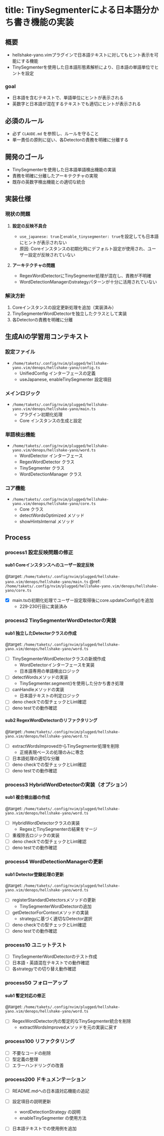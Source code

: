 # title: TinySegmenterによる日本語分かち書き機能の実装

## 概要
- hellshake-yano.vimプラグインで日本語テキストに対してもヒント表示を可能にする機能
- TinySegmenterを使用した日本語形態素解析により、日本語の単語単位でヒントを設定

### goal
- 日本語を含むテキストで、単語単位にヒントが表示される
- 英数字と日本語が混在するテキストでも適切にヒントが表示される

## 必須のルール
- 必ず `CLAUDE.md` を参照し、ルールを守ること
- 単一責任の原則に従い、各Detectorの責務を明確に分離する

## 開発のゴール
- TinySegmenterを使用した日本語単語検出機能の実装
- 責務を明確に分離したアーキテクチャの実現
- 既存の英数字検出機能との適切な統合

## 実装仕様

### 現状の問題
1. **設定の反映不具合**
   - `use_japanese: true`と`enable_tinysegmenter: true`を設定しても日本語にヒントが表示されない
   - 原因: Coreインスタンスの初期化時にデフォルト設定が使用され、ユーザー設定が反映されていない

2. **アーキテクチャの問題**
   - RegexWordDetectorにTinySegmenter処理が混在し、責務が不明確
   - WordDetectionManagerのstrategyパターンが十分に活用されていない

### 解決方針
1. Coreインスタンスの設定更新処理を追加（実装済み）
2. TinySegmenterWordDetectorを独立したクラスとして実装
3. 各Detectorの責務を明確に分離

## 生成AIの学習用コンテキスト

### 設定ファイル
- `/home/takets/.config/nvim/plugged/hellshake-yano.vim/denops/hellshake-yano/config.ts`
  - UnifiedConfig インターフェースの定義
  - useJapanese, enableTinySegmenter 設定項目

### メインロジック
- `/home/takets/.config/nvim/plugged/hellshake-yano.vim/denops/hellshake-yano/main.ts`
  - プラグイン初期化処理
  - Core インスタンスの生成と設定

### 単語検出機能
- `/home/takets/.config/nvim/plugged/hellshake-yano.vim/denops/hellshake-yano/word.ts`
  - WordDetector インターフェース
  - RegexWordDetector クラス
  - TinySegmenter クラス
  - WordDetectionManager クラス

### コア機能
- `/home/takets/.config/nvim/plugged/hellshake-yano.vim/denops/hellshake-yano/core.ts`
  - Core クラス
  - detectWordsOptimized メソッド
  - showHintsInternal メソッド

## Process

### process1 設定反映問題の修正
#### sub1 Coreインスタンスへのユーザー設定反映
@target: `/home/takets/.config/nvim/plugged/hellshake-yano.vim/denops/hellshake-yano/main.ts`
@ref: `/home/takets/.config/nvim/plugged/hellshake-yano.vim/denops/hellshake-yano/core.ts`
- [x] main.tsの初期化処理でユーザー設定取得後にcore.updateConfig()を追加
  - 229-230行目に実装済み

### process2 TinySegmenterWordDetectorの実装
#### sub1 独立したDetectorクラスの作成
@target: `/home/takets/.config/nvim/plugged/hellshake-yano.vim/denops/hellshake-yano/word.ts`
- [ ] TinySegmenterWordDetectorクラスの新規作成
  - WordDetectorインターフェースを実装
  - 日本語専用の単語検出ロジック
- [ ] detectWordsメソッドの実装
  - TinySegmenter.segment()を使用した分かち書き処理
- [ ] canHandleメソッドの実装
  - 日本語テキストの判定ロジック
- [ ] deno checkでの型チェックとLint確認
- [ ] deno testでの動作確認

#### sub2 RegexWordDetectorのリファクタリング
@target: `/home/takets/.config/nvim/plugged/hellshake-yano.vim/denops/hellshake-yano/word.ts`
- [ ] extractWordsImprovedからTinySegmenter処理を削除
  - 正規表現ベースの処理のみに専念
- [ ] 日本語処理の適切な分離
- [ ] deno checkでの型チェックとLint確認
- [ ] deno testでの動作確認

### process3 HybridWordDetectorの実装（オプション）
#### sub1 複合検出器の作成
@target: `/home/takets/.config/nvim/plugged/hellshake-yano.vim/denops/hellshake-yano/word.ts`
- [ ] HybridWordDetectorクラスの実装
  - RegexとTinySegmenterの結果をマージ
- [ ] 重複除去ロジックの実装
- [ ] deno checkでの型チェックとLint確認
- [ ] deno testでの動作確認

### process4 WordDetectionManagerの更新
#### sub1 Detector登録処理の更新
@target: `/home/takets/.config/nvim/plugged/hellshake-yano.vim/denops/hellshake-yano/word.ts`
- [ ] registerStandardDetectorsメソッドの更新
  - TinySegmenterWordDetectorの追加
- [ ] getDetectorForContextメソッドの実装
  - strategyに基づく適切なDetector選択
- [ ] deno checkでの型チェックとLint確認
- [ ] deno testでの動作確認

### process10 ユニットテスト
- [ ] TinySegmenterWordDetectorのテスト作成
- [ ] 日本語・英語混在テキストでの動作確認
- [ ] 各strategyでの切り替え動作確認

### process50 フォローアップ
#### sub1 暫定対応の修正
@target: `/home/takets/.config/nvim/plugged/hellshake-yano.vim/denops/hellshake-yano/word.ts`
- [ ] RegexWordDetector内の暫定的なTinySegmenter統合を削除
  - extractWordsImprovedメソッドを元の実装に戻す

### process100 リファクタリング
- [ ] 不要なコードの削除
- [ ] 型定義の整理
- [ ] エラーハンドリングの改善

### process200 ドキュメンテーション
- [ ] README.mdへの日本語対応機能の追記
- [ ] 設定項目の説明更新
  - wordDetectionStrategy の説明
  - enableTinySegmenter の使用方法
- [ ] 日本語テキストでの使用例を追加

